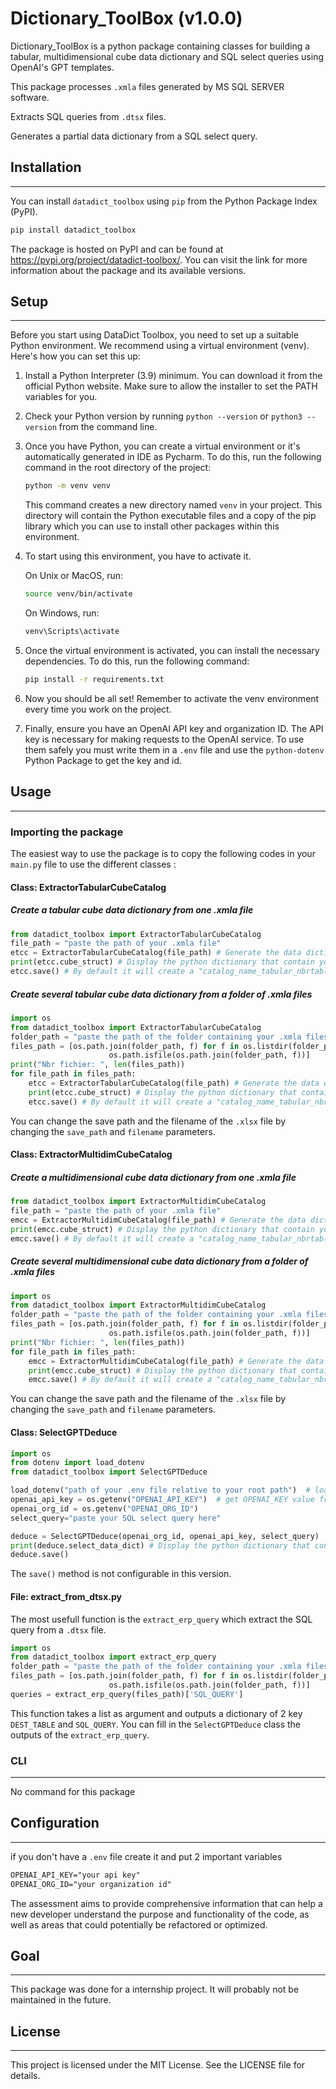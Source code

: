 # Dictionary_ToolBox (v1.0.0)

Dictionary_ToolBox is a python package containing classes for building a tabular, multidimensional cube data dictionary and SQL select queries using OpenAI's GPT templates.

This package processes `.xmla` files generated by MS SQL SERVER software. 

Extracts SQL queries from `.dtsx` files.

Generates a partial data dictionary from a SQL select query.

## Installation
***
You can install `datadict_toolbox` using `pip` from the Python Package Index (PyPI).

```bash
pip install datadict_toolbox
```

The package is hosted on PyPI and can be found at <https://pypi.org/project/datadict-toolbox/>. You can visit the link for more information about the package and its available versions.

## Setup
***
Before you start using DataDict Toolbox, you need to set up a suitable Python environment. We recommend using a virtual environment (venv). Here's how you can set this up:

1. Install a Python  Interpreter (3.9) minimum. You can download it from the official Python website. Make sure to allow the installer to set the PATH variables for you.

2. Check your Python version by running `python --version` or `python3 --version` from the command line.

3. Once you have Python, you can create a virtual environment or it's automatically generated in IDE as Pycharm. To do this, run the following command in the root directory of the project:

   ```bash
   python -m venv venv
   ```

   This command creates a new directory named `venv` in your project. This directory will contain the Python executable files and a copy of the pip library which you can use to install other packages within this environment.

4. To start using this environment, you have to activate it.

   On Unix or MacOS, run:

   ```bash
   source venv/bin/activate
   ```

   On Windows, run:

   ```bash
   venv\Scripts\activate
   ```

5. Once the virtual environment is activated, you can install the necessary dependencies. To do this, run the following command:

   ```bash
   pip install -r requirements.txt
   ```

6. Now you should be all set! Remember to activate the venv environment every time you work on the project.

7. Finally, ensure you have an OpenAI API key and organization ID. The API key is necessary for making requests to the OpenAI service. To use them safely you must write them in a `.env` file and use the `python-dotenv` Python Package to get the key and id.

## Usage
***
### Importing the package

The easiest way to use the package is to copy the following codes in your `main.py` file to use the different classes :

#### Class: ExtractorTabularCubeCatalog
##### Create a tabular cube data dictionary from one .xmla file

```python
from datadict_toolbox import ExtractorTabularCubeCatalog
file_path = "paste the path of your .xmla file"
etcc = ExtractorTabularCubeCatalog(file_path) # Generate the data dictionary at the Instance of the class
print(etcc.cube_struct) # Display the python dictionary that contain your data dictionary
etcc.save() # By default it will create a "catalog_name_tabular_nbrtable.xslx" in a "excel_result/" folder automatically created in the root path of your running .py file
```

##### Create several tabular cube data dictionary from a folder of .xmla files

```python
import os
from datadict_toolbox import ExtractorTabularCubeCatalog
folder_path = "paste the path of the folder containing your .xmla files"
files_path = [os.path.join(folder_path, f) for f in os.listdir(folder_path) if
                      os.path.isfile(os.path.join(folder_path, f))]
print("Nbr fichier: ", len(files_path))
for file_path in files_path:
    etcc = ExtractorTabularCubeCatalog(file_path) # Generate the data dictionary at the Instance of the class
    print(etcc.cube_struct) # Display the python dictionary that contain your data dictionary
    etcc.save() # By default it will create a "catalog_name_tabular_nbrtable.xslx" in a "excel_result/" folder automatically created in the root path of your running .py file
```
You can change the save path and the filename of the `.xlsx` file by changing the `save_path` and `filename` parameters.

#### Class: ExtractorMultidimCubeCatalog
##### Create a multidimensional cube data dictionary from one .xmla file

```python
from datadict_toolbox import ExtractorMultidimCubeCatalog
file_path = "paste the path of your .xmla file"
emcc = ExtractorMultidimCubeCatalog(file_path) # Generate the data dictionary at the Instance of the class
print(emcc.cube_struct) # Display the python dictionary that contain your data dictionary
emcc.save() # By default it will create a "catalog_name_tabular_nbrtable.xslx" in a "excel_result/" folder automatically created in the root path of your running .py file
```

##### Create several multidimensional cube data dictionary from a folder of .xmla files

```python
import os
from datadict_toolbox import ExtractorMultidimCubeCatalog
folder_path = "paste the path of the folder containing your .xmla files"
files_path = [os.path.join(folder_path, f) for f in os.listdir(folder_path) if
                      os.path.isfile(os.path.join(folder_path, f))]
print("Nbr fichier: ", len(files_path))
for file_path in files_path:
    emcc = ExtractorMultidimCubeCatalog(file_path) # Generate the data dictionary at the Instance of the class
    print(emcc.cube_struct) # Display the python dictionary that contain your data dictionary
    emcc.save() # By default it will create a "catalog_name_tabular_nbrtable.xslx" in a "excel_result/" folder automatically created in the root path of your running .py file
```
You can change the save path and the filename of the `.xlsx` file by changing the `save_path` and `filename` parameters.

#### Class: SelectGPTDeduce
```python
import os
from dotenv import load_dotenv
from datadict_toolbox import SelectGPTDeduce

load_dotenv("path of your .env file relative to your root path")  # load .env file
openai_api_key = os.getenv("OPENAI_API_KEY")  # get OPENAI_KEY value from .env file{}
openai_org_id = os.getenv("OPENAI_ORG_ID")
select_query="paste your SQL select query here"

deduce = SelectGPTDeduce(openai_org_id, openai_api_key, select_query)
print(deduce.select_data_dict) # Display the python dictionary that contain your data dictionary
deduce.save()
```
The `save()` method is not configurable in this version.

#### File: extract_from_dtsx.py

The most usefull function is the `extract_erp_query` which extract the SQL query from a `.dtsx` file.
```python
import os
from datadict_toolbox import extract_erp_query
folder_path = "paste the path of the folder containing your .xmla files"
files_path = [os.path.join(folder_path, f) for f in os.listdir(folder_path) if
                      os.path.isfile(os.path.join(folder_path, f))]
queries = extract_erp_query(files_path)['SQL_QUERY']
```
This function takes a list as argument and outputs a dictionary of 2 key `DEST_TABLE` and `SQL_QUERY`.
You can fill in the `SelectGPTDeduce` class the outputs of the `extract_erp_query`.

### CLI
***
No command for this package

## Configuration
***
if you don't have a `.env` file create it and put 2 important variables
```txt
OPENAI_API_KEY="your api key"
OPENAI_ORG_ID="your organization id"
```


The assessment aims to provide comprehensive information that can help a new developer understand the purpose and functionality of the code, as well as areas that could potentially be refactored or optimized.

## Goal
***
This package was done for a internship project. It will probably not be maintained in the future.

## License
***
This project is licensed under the MIT License. See the LICENSE file for details.


